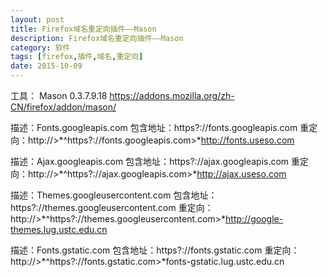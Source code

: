 ```yaml
---
layout: post
title: Firefox域名重定向插件——Mason
description: Firefox域名重定向插件——Mason
category: 软件
tags: [firefox,插件,域名,重定向]
date: 2015-10-09
---
```


工具：
        Mason 0.3.7.9.18
       https://addons.mozilla.org/zh-CN/firefox/addon/mason/

描述：Fonts.googleapis.com
包含地址：https?://fonts\.googleapis\.com
重定向：http://>*^https?://fonts\.googleapis\.com>*http://fonts.useso.com
 
 
描述：Ajax.googleapis.com
包含地址：https?://ajax\.googleapis\.com
重定向：http://>*^https?://ajax\.googleapis\.com>*http://ajax.useso.com
 
 
描述：Themes.googleusercontent.com
包含地址：https?://themes\.googleusercontent\.com
重定向：http://>*^https?://themes\.googleusercontent\.com>*http://google-themes.lug.ustc.edu.cn
 
 
描述：Fonts.gstatic.com
包含地址：https?://fonts\.gstatic\.com
重定向：http://>*^https?://fonts\.gstatic\.com>*fonts-gstatic.lug.ustc.edu.cn